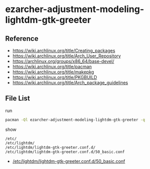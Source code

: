 
# ezarcher-adjustment-modeling-lightdm-gtk-greeter


## Reference

* https://wiki.archlinux.org/title/Creating_packages
* https://wiki.archlinux.org/title/Arch_User_Repository
* https://archlinux.org/groups/x86_64/base-devel/
* https://wiki.archlinux.org/title/pacman
* https://wiki.archlinux.org/title/makepkg
* https://wiki.archlinux.org/title/PKGBUILD
* https://wiki.archlinux.org/title/Arch_package_guidelines


## File List

run

``` sh
pacman -Ql ezarcher-adjustment-modeling-lightdm-gtk-greeter -q
```

show

```
/etc/
/etc/lightdm/
/etc/lightdm/lightdm-gtk-greeter.conf.d/
/etc/lightdm/lightdm-gtk-greeter.conf.d/50_basic.conf
```

* [/etc/lightdm/lightdm-gtk-greeter.conf.d/50_basic.conf](asset/overlay/etc/lightdm/lightdm-gtk-greeter.conf.d/50_basic.conf)
